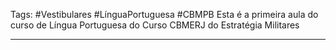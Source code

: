 Tags: #Vestibulares #LínguaPortuguesa #CBMPB
Esta é a primeira aula do curso de Língua Portuguesa do Curso CBMERJ do Estratégia Militares

___
